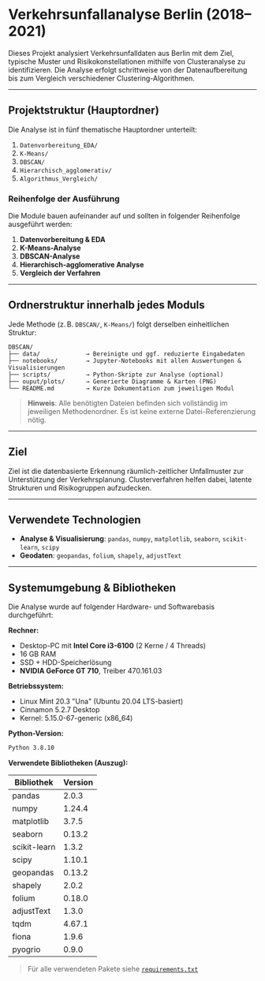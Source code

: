 # Verkehrsunfallanalyse Berlin (2018–2021)

Dieses Projekt analysiert Verkehrsunfalldaten aus Berlin mit dem Ziel, typische Muster und Risikokonstellationen mithilfe von Clusteranalyse zu identifizieren. Die Analyse erfolgt schrittweise von der Datenaufbereitung bis zum Vergleich verschiedener Clustering-Algorithmen.

---

## Projektstruktur (Hauptordner)

Die Analyse ist in fünf thematische Hauptordner unterteilt:

1. `Datenvorbereitung_EDA/` 
2. `K-Means/` 
3. `DBSCAN/` 
4. `Hierarchisch_agglomerativ/` 
5. `Algorithmus_Vergleich/`

### Reihenfolge der Ausführung

Die Module bauen aufeinander auf und sollten in folgender Reihenfolge ausgeführt werden:

1. **Datenvorbereitung & EDA**
2. **K-Means-Analyse**
3. **DBSCAN-Analyse**
4. **Hierarchisch-agglomerative Analyse**
5. **Vergleich der Verfahren**

---

## Ordnerstruktur innerhalb jedes Moduls

Jede Methode (z. B. `DBSCAN/`, `K-Means/`) folgt derselben einheitlichen Struktur:

```
DBSCAN/
├── data/             → Bereinigte und ggf. reduzierte Eingabedaten
├── notebooks/        → Jupyter-Notebooks mit allen Auswertungen & Visualisierungen
├── scripts/          → Python-Skripte zur Analyse (optional)
├── ouput/plots/      → Generierte Diagramme & Karten (PNG)
└── README.md         → Kurze Dokumentation zum jeweiligen Modul
```

> **Hinweis**: Alle benötigten Dateien befinden sich vollständig im jeweiligen Methodenordner. Es ist keine externe Datei-Referenzierung nötig.

---

## Ziel

Ziel ist die datenbasierte Erkennung räumlich-zeitlicher Unfallmuster zur Unterstützung der Verkehrsplanung. Clusterverfahren helfen dabei, latente Strukturen und Risikogruppen aufzudecken.

---

## Verwendete Technologien

- **Analyse & Visualisierung**: `pandas`, `numpy`, `matplotlib`, `seaborn`, `scikit-learn`, `scipy`
- **Geodaten**: `geopandas`, `folium`, `shapely`, `adjustText`

---


## Systemumgebung & Bibliotheken

Die Analyse wurde auf folgender Hardware- und Softwarebasis durchgeführt:

**Rechner:**
- Desktop-PC mit **Intel Core i3-6100** (2 Kerne / 4 Threads)
- 16 GB RAM
- SSD + HDD-Speicherlösung
- **NVIDIA GeForce GT 710**, Treiber 470.161.03

**Betriebssystem:**
- Linux Mint 20.3 "Una" (Ubuntu 20.04 LTS-basiert)
- Cinnamon 5.2.7 Desktop
- Kernel: 5.15.0-67-generic (x86_64)

**Python-Version:**
```bash
Python 3.8.10
```

**Verwendete Bibliotheken (Auszug):**

| Bibliothek         | Version     |
|--------------------|-------------|
| pandas             | 2.0.3       |
| numpy              | 1.24.4      |
| matplotlib         | 3.7.5       |
| seaborn            | 0.13.2      |
| scikit-learn       | 1.3.2       |
| scipy              | 1.10.1      |
| geopandas          | 0.13.2      |
| shapely            | 2.0.2       |
| folium             | 0.18.0      |
| adjustText         | 1.3.0       |
| tqdm               | 4.67.1      |
| fiona              | 1.9.6       |
| pyogrio            | 0.9.0       |

> Für alle verwendeten Pakete siehe [`requirements.txt`](./requirements.txt)
